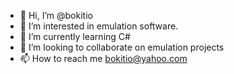 - 👋 Hi, I’m @bokitio
- 👀 I’m interested in emulation software.
- 🌱 I’m currently learning C#
- 💞️ I’m looking to collaborate on emulation projects
- 📫 How to reach me bokitio@yahoo.com

<!---
bokitio/bokitio is a ✨ special ✨ repository because its `README.md` (this file) appears on your GitHub profile.
You can click the Preview link to take a look at your changes.
--->
